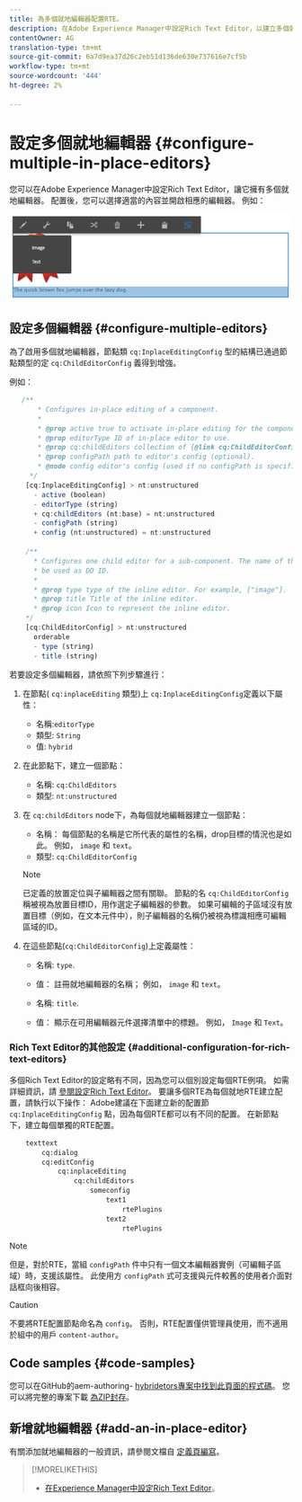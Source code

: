 ```yaml
---
title: 為多個就地編輯器配置RTE。
description: 在Adobe Experience Manager中設定Rich Text Editor，以建立多個就地編輯器。
contentOwner: AG
translation-type: tm+mt
source-git-commit: 6a7d9ea37d26c2eb51d136de630e737616e7cf5b
workflow-type: tm+mt
source-wordcount: '444'
ht-degree: 2%

---
```



# 設定多個就地編輯器 {#configure-multiple-in-place-editors}

您可以在Adobe Experience Manager中設定Rich Text Editor，讓它擁有多個就地編輯器。 配置後，您可以選擇適當的內容並開啟相應的編輯器。 例如：

![chlimage_1-8](assets/chlimage_1-8.png)

## 設定多個編輯器 {#configure-multiple-editors}

為了啟用多個就地編輯器，節點類 `cq:InplaceEditingConfig` 型的結構已通過節點類型的定 `cq:ChildEditorConfig` 義得到增強。

例如：

```js
   /**
       * Configures in-place editing of a component.
       *
       * @prop active true to activate in-place editing for the component.
       * @prop editorType ID of in-place editor to use.
       * @prop cq:childEditors collection of {@link cq:ChildEditorConfig} nodes.
       * @prop configPath path to editor's config (optional).
       * @node config editor's config (used if no configPath is specified; optional).
     */
    [cq:InplaceEditingConfig] > nt:unstructured
      - active (boolean)
      - editorType (string)
      + cq:childEditors (nt:base) = nt:unstructured
      - configPath (string)
      + config (nt:unstructured) = nt:unstructured

    /**
      * Configures one child editor for a sub-component. The name of the this node is
      * be used as DD ID.
      *
      * @prop type type of the inline editor. For example, ["image"].
      * @prop title Title of the inline editor.
      * @prop icon Icon to represent the inline editor.
    */
    [cq:ChildEditorConfig] > nt:unstructured
      orderable
      - type (string)
      - title (string)
```

若要設定多個編輯器，請依照下列步驟進行：

1. 在節點( `cq:inplaceEditing` 類型)上 `cq:InplaceEditingConfig`定義以下屬性：

   * 名稱:`editorType`
   * 類型: `String`
   * 值: `hybrid`

1. 在此節點下，建立一個節點：

   * 名稱: `cq:ChildEditors`
   * 類型: `nt:unstructured`

1. 在 `cq:childEditors` node下，為每個就地編輯器建立一個節點：

   * 名稱： 每個節點的名稱是它所代表的屬性的名稱，drop目標的情況也是如此。 例如， `image` 和 `text`。
   * 類型: `cq:ChildEditorConfig`
   >[!NOTE]
   >
   >已定義的放置定位與子編輯器之間有關聯。 節點的名 `cq:ChildEditorConfig` 稱被視為放置目標ID，用作選定子編輯器的參數。 如果可編輯的子區域沒有放置目標（例如，在文本元件中），則子編輯器的名稱仍被視為標識相應可編輯區域的ID。

1. 在這些節點(`cq:ChildEditorConfig`)上定義屬性：

   * 名稱: `type`.
   * 值： 註冊就地編輯器的名稱； 例如， `image` 和 `text`。

   * 名稱: `title`.
   * 值： 顯示在可用編輯器元件選擇清單中的標題。 例如， `Image` 和 `Text`。

### Rich Text Editor的其他設定 {#additional-configuration-for-rich-text-editors}

多個Rich Text Editor的設定略有不同，因為您可以個別設定每個RTE例項。 如需詳細資訊，請 [參閱設定Rich Text Editor](/help/sites-administering/rich-text-editor.md)。 要讓多個RTE為每個就地RTE建立配置，請執行以下操作： Adobe建議在下面建立新的配置節 `cq:InplaceEditingConfig` 點，因為每個RTE都可以有不同的配置。 在新節點下，建立每個單獨的RTE配置。

```xml
    texttext
        cq:dialog
        cq:editConfig
            cq:inplaceEditing
                cq:childEditors
                    someconfig
                        text1
                            rtePlugins
                        text2
                            rtePlugins
```

>[!NOTE]
>
>但是，對於RTE，當組 `configPath` 件中只有一個文本編輯器實例（可編輯子區域）時，支援該屬性。 此使用方 `configPath` 式可支援與元件較舊的使用者介面對話框向後相容。

>[!CAUTION]
>
>不要將RTE配置節點命名為 `config`。 否則，RTE配置僅供管理員使用，而不適用於組中的用戶 `content-author`。

## Code samples {#code-samples}

您可以在GitHub的aem-authoring- [hybridetors專案中找到此頁面的程式碼](https://github.com/Adobe-Marketing-Cloud/aem-authoring-hybrideditors)。 您可以將完整的專案下載 [為ZIP封存](https://github.com/Adobe-Marketing-Cloud/aem-authoring-hybrideditors/archive/master.zip)。

## 新增就地編輯器 {#add-an-in-place-editor}

有關添加就地編輯器的一般資訊，請參閱文檔自 [定義頁編寫](/help/sites-developing/customizing-page-authoring-touch.md#add-new-in-place-editor)。

>[!MORELIKETHIS]
>
>* [在Experience Manager中設定Rich Text Editor](/help/sites-administering/rich-text-editor.md)。

